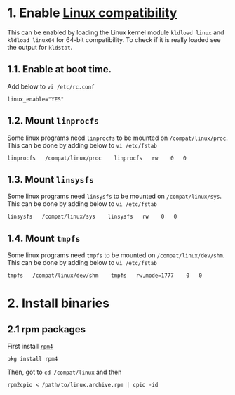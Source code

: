 # 1. Enable [Linux compatibility](https://www.freebsd.org/doc/handbook/linuxemu-lbc-install.html)
This can be enabled by loading the Linux kernel module `kldload linux` and `kldload linux64` for 64-bit compatibility. To check if it is really loaded see the output for `kldstat`.

## 1.1. Enable at boot time.
Add below to `vi /etc/rc.conf`
```
linux_enable="YES"
```
## 1.2. Mount `linprocfs`
Some linux programs need `linprocfs` to be mounted on `/compat/linux/proc`. This can be done by adding below to `vi /etc/fstab`
```
linprocfs   /compat/linux/proc    linprocfs   rw    0   0
```
## 1.3. Mount `linsysfs`
Some linux programs need `linsysfs` to be mounted on `/compat/linux/sys`. This can be done by adding below to `vi /etc/fstab`
```
linsysfs   /compat/linux/sys    linsysfs   rw    0   0
```
## 1.4. Mount `tmpfs`
Some linux programs need `tmpfs` to be mounted on `/compat/linux/dev/shm`. This can be done by adding below to `vi /etc/fstab`
```
tmpfs   /compat/linux/dev/shm    tmpfs   rw,mode=1777    0   0
```

# 2. Install binaries
## 2.1 rpm packages
First install [`rpm4`](https://www.freshports.org/archivers/rpm4/)
```
pkg install rpm4
```
Then, got to `cd /compat/linux` and then
```
rpm2cpio < /path/to/linux.archive.rpm | cpio -id
```
